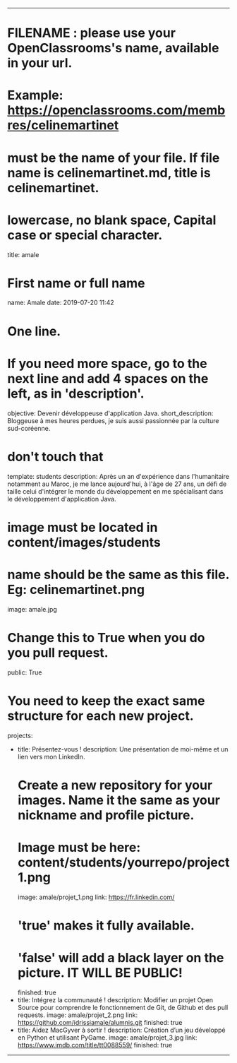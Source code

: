 ---

# FILENAME : please use your OpenClassrooms's name, available in your url.
# Example: https://openclassrooms.com/membres/celinemartinet
# must be the name of your file. If file name is celinemartinet.md, title is celinemartinet.
# lowercase, no blank space, Capital case or special character.
title: amale

# First name or full name
name: Amale
date: 2019-07-20 11:42

# One line.
# If you need more space, go to the next line and add 4 spaces on the left, as in 'description'.
objective: Devenir développeuse d'application Java.
short_description: Bloggeuse à mes heures perdues, je suis aussi passionnée par la culture sud-coréenne.

# don't touch that
template: students
description:
    Après un an d'expérience dans l'humanitaire notamment au Maroc, je me lance
    aujourd'hui, à l'âge de 27 ans, un défi de taille celui d'intégrer le monde du 
    développement en me spécialisant dans le développement d'application Java.

# image must be located in content/images/students
# name should be the same as this file. Eg: celinemartinet.png
image: amale.jpg

# Change this to True when you do you pull request.
public: True

# You need to keep the exact same structure for each new project.
projects:
  - title: Présentez-vous !
    description: Une présentation de moi-même et un lien vers mon LinkedIn.
    # Create a new repository for your images. Name it the same as your nickname and profile picture.
    # Image must be here: content/students/yourrepo/project1.png
    image: amale/projet_1.png
    link: https://fr.linkedin.com/
    # 'true' makes it fully available.
    # 'false' will add a black layer on the picture. IT WILL BE PUBLIC!
    finished: true
  - title: Intégrez la communauté !
    description: Modifier un projet Open Source pour comprendre le fonctionnement de Git, de Github et des pull requests. 
    image: amale/projet_2.png
    link: https://github.com/idrissiamale/alumnis.git
    finished: true
  - title: Aidez MacGyver à sortir !
    description: Création d’un jeu développé en Python et utilisant PyGame.
    image: amale/projet_3.jpg
    link: https://www.imdb.com/title/tt0088559/
    finished: true
---